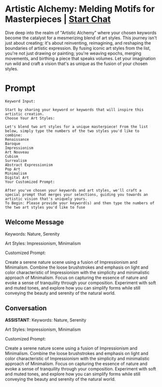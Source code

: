 

# Artistic Alchemy: Melding Motifs for Masterpieces | [Start Chat](https://gptcall.net/chat.html?data=%7B%22contact%22%3A%7B%22id%22%3A%22L-MXUSVXqDA3h_ubAaBYp%22%2C%22flow%22%3Atrue%7D%7D)
Dive deep into the realm of "Artistic Alchemy" where your chosen keywords become the catalyst for a mesmerizing blend of art styles. This journey isn't just about creating; it's about reinventing, reimagining, and reshaping the boundaries of artistic expression. By fusing iconic art styles from the list, you're not just drawing or painting; you're weaving epochs, merging movements, and birthing a piece that speaks volumes. Let your imagination run wild and craft a vision that's as unique as the fusion of your chosen styles.

# Prompt

```
Keyword Input:

Start by sharing your keyword or keywords that will inspire this artistic creation.
Choose Your Art Styles:

Let's blend two art styles for a unique masterpiece! From the list below, simply type the numbers of the two styles you'd like to combine:
Renaissance
Baroque
Impressionism
Art Nouveau
Cubism
Surrealism
Abstract Expressionism
Pop Art
Minimalism
Digital Art
Your Customized Prompt:

After you've chosen your keywords and art styles, we'll craft a special prompt that merges your selections, guiding you towards an artistic vision that's uniquely yours.
To Begin: Please provide your keyword(s) and then type the numbers of the two art styles you'd like to fuse
```

## Welcome Message
Keywords: Nature, Serenity

Art Styles: Impressionism, Minimalism



Customized Prompt: 

Create a serene nature scene using a fusion of Impressionism and Minimalism. Combine the loose brushstrokes and emphasis on light and color characteristic of Impressionism with the simplicity and minimalistic approach of Minimalism. Focus on capturing the essence of nature and evoke a sense of tranquility through your composition. Experiment with soft and muted tones, and explore how you can simplify forms while still conveying the beauty and serenity of the natural world.

## Conversation

**ASSISTANT**: Keywords: Nature, Serenity

Art Styles: Impressionism, Minimalism



Customized Prompt: 

Create a serene nature scene using a fusion of Impressionism and Minimalism. Combine the loose brushstrokes and emphasis on light and color characteristic of Impressionism with the simplicity and minimalistic approach of Minimalism. Focus on capturing the essence of nature and evoke a sense of tranquility through your composition. Experiment with soft and muted tones, and explore how you can simplify forms while still conveying the beauty and serenity of the natural world.

